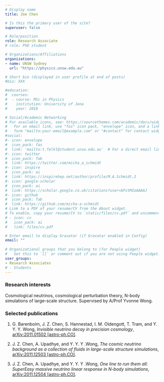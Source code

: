 ```yaml
---
# Display name
title: Joe Chen

# Is this the primary user of the site?
superuser: false

# Role/position
role: Research Associate 
# role: PhD student

# Organizations/Affiliations
organizations:
- name: UNSW Sydney
  url: "https://physics.unsw.edu.au"

# Short bio (displayed in user profile at end of posts)
#bio: XXX

#education:
#  courses:
#  - course: MSc in Physics
#    institution: University of Jena
#    year: 2018

# Social/Academic Networking
# For available icons, see: https://sourcethemes.com/academic/docs/widgets/#icons
#   For an email link, use "fas" icon pack, "envelope" icon, and a link in the
#   form "mailto:your-email@example.com" or "#contact" for contact widget.
#social:
#- icon: envelope
#  icon_pack: fas
#  link: 'mailto:t.felkl@student.unsw.edu.au'  # For a direct email link, use "mailto:test@example.org". #contact
#- icon: twitter
#  icon_pack: fab
#  link: https://twitter.com/micha_a_schmidt
#- icon: inspire
#  icon_pack: ai
#  link: https://inspirehep.net/author/profile/M.A.Schmidt.2
#- icon: google-scholar
#  icon_pack: ai
#  link: https://scholar.google.co.uk/citations?user=bPztMIoAAAAJ
#- icon: github
#  icon_pack: fab
#  link: https://github.com/micha-a-schmidt
# Link to a PDF of your resume/CV from the About widget.
# To enable, copy your resume/CV to `static/files/cv.pdf` and uncomment the lines below.  
# - icon: cv
#   icon_pack: ai
#   link: files/cv.pdf

# Enter email to display Gravatar (if Gravatar enabled in Config)
email: ""
  
# Organizational groups that you belong to (for People widget)
#   Set this to `[]` or comment out if you are not using People widget.  
user_groups:
- Research Associates
# - Students
---
```

### Research interests
Cosmological neutrinos, cosmological perturbation theory, N-body simulations of large-scale structure.  Supervised by A/Prof Yvonne Wong.

### Selected publications
1. G. Barenboim, J. Z. Chen, S. Hannestad, I. M. Oldengott, T. Tram, and Y. Y. Y. Wong, *Invisible neutrino decay in precision cosmology*, [arXiv:2011.01502 [astro-ph.CO]](https://arxiv.org/abs/2011.015602).

2. J. Z. Chen, A. Upadhye, and Y. Y. Y .Wong, *The cosmic neutrino background as a collection of fluids in large-scale structure simulations*, [arXiv:2011.12503 [astro-ph.CO]](https://arxiv.org/abs/2011.12503).

3. J. Z. Chen, A. Upadhye, and Y. Y. Y .Wong, *One line to run them all: SuperEasy massive neutrino linear response in N-body simulations*, [arXiv:2011.12504 [astro-ph.CO]](https://arxiv.org/abs/2011.12504).

